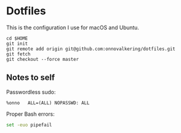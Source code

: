 # Dotfiles
This is the configuration I use for macOS and Ubuntu.

```shell
cd $HOME
git init
git remote add origin git@github.com:onnovalkering/dotfiles.git
git fetch
git checkout --force master
```

## Notes to self

Passwordless sudo:
```
%onno	ALL=(ALL) NOPASSWD: ALL
```

Proper Bash errors:
```bash
set -euo pipefail
```
